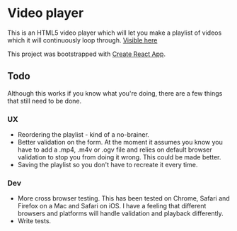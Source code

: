 # Video player

This is an HTML5 video player which will let you make a playlist of videos which it will continuously loop through. [Visible here](https://video-playlist.netlify.com)

This project was bootstrapped with [Create React App](https://github.com/facebook/create-react-app).

## Todo
Although this works if you know what you're doing, there are a few things that still need to be done.

### UX
- Reordering the playlist - kind of a no-brainer.
- Better validation on the form. At the moment it assumes you know you have to add a .mp4, .m4v or .ogv file and relies on default browser validation to stop you from doing it wrong. This could be made better.
- Saving the playlist so you don't have to recreate it every time.

### Dev
- More cross browser testing. This has been tested on Chrome, Safari and Firefox on a Mac and Safari on iOS. I have a feeling that different browsers and platforms will handle validation and playback differently.
- Write tests.